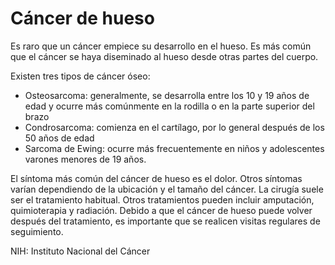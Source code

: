 Cáncer de hueso
===============


Es raro que un cáncer empiece su desarrollo en el hueso. Es más común que el cáncer se haya diseminado al hueso desde otras partes del cuerpo. 


Existen tres tipos de cáncer óseo:


* Osteosarcoma: generalmente, se desarrolla entre los 10 y 19 años de edad y ocurre más comúnmente en la rodilla o en la parte superior del brazo
* Condrosarcoma: comienza en el cartílago, por lo general después de los 50 años de edad
* Sarcoma de Ewing: ocurre más frecuentemente en niños y adolescentes varones menores de 19 años.


El síntoma más común del cáncer de hueso es el dolor. Otros síntomas varían dependiendo de la ubicación y el tamaño del cáncer. La cirugía suele ser el tratamiento habitual. Otros tratamientos pueden incluir amputación, quimioterapia y radiación. Debido a que el cáncer de hueso puede volver después del tratamiento, es importante que se realicen visitas regulares de seguimiento. 


NIH: Instituto Nacional del Cáncer

